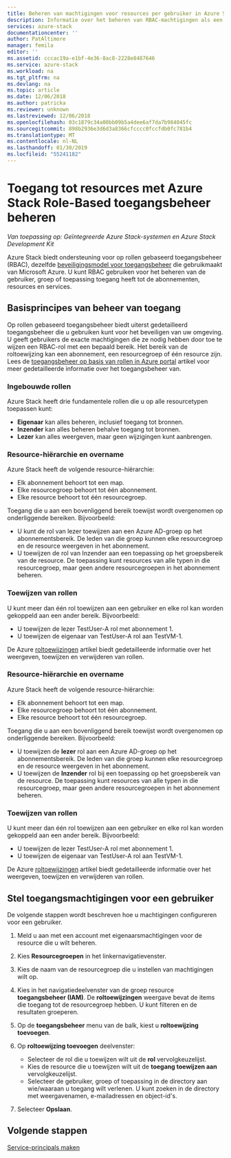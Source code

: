 ```yaml
---
title: Beheren van machtigingen voor resources per gebruiker in Azure Stack | Microsoft Docs
description: Informatie over het beheren van RBAC-machtigingen als een servicebeheerder of tenant.
services: azure-stack
documentationcenter: ''
author: PatAltimore
manager: femila
editor: ''
ms.assetid: cccac19a-e1bf-4e36-8ac8-2228e8487646
ms.service: azure-stack
ms.workload: na
ms.tgt_pltfrm: na
ms.devlang: na
ms.topic: article
ms.date: 12/06/2018
ms.author: patricka
ms.reviewer: unknown
ms.lastreviewed: 12/06/2018
ms.openlocfilehash: 03c1879c34a00bb09b5a4dee6af7da7b984045fc
ms.sourcegitcommit: 898b2936e3d6d3a8366cfcccc0fccfdb0fc781b4
ms.translationtype: MT
ms.contentlocale: nl-NL
ms.lasthandoff: 01/30/2019
ms.locfileid: "55241182"
---
```

# <a name="manage-access-to-resources-with-azure-stack-role-based-access-control"></a>Toegang tot resources met Azure Stack Role-Based toegangsbeheer beheren

*Van toepassing op: Geïntegreerde Azure Stack-systemen en Azure Stack Development Kit*

Azure Stack biedt ondersteuning voor op rollen gebaseerd toegangsbeheer (RBAC), dezelfde [beveiligingsmodel voor toegangsbeheer](https://docs.microsoft.com/azure/role-based-access-control/overview) die gebruikmaakt van Microsoft Azure. U kunt RBAC gebruiken voor het beheren van de gebruiker, groep of toepassing toegang heeft tot de abonnementen, resources en services.

## <a name="basics-of-access-management"></a>Basisprincipes van beheer van toegang

Op rollen gebaseerd toegangsbeheer biedt uiterst gedetailleerd toegangsbeheer die u gebruiken kunt voor het beveiligen van uw omgeving. U geeft gebruikers de exacte machtigingen die ze nodig hebben door toe te wijzen een RBAC-rol met een bepaald bereik. Het bereik van de roltoewijzing kan een abonnement, een resourcegroep of één resource zijn. Lees de [toegangsbeheer op basis van rollen in Azure portal](https://docs.microsoft.com/azure/role-based-access-control/overview) artikel voor meer gedetailleerde informatie over het toegangsbeheer van.

### <a name="built-in-roles"></a>Ingebouwde rollen

Azure Stack heeft drie fundamentele rollen die u op alle resourcetypen toepassen kunt:

* **Eigenaar** kan alles beheren, inclusief toegang tot bronnen.
* **Inzender** kan alles beheren behalve toegang tot bronnen.
* **Lezer** kan alles weergeven, maar geen wijzigingen kunt aanbrengen.

### <a name="resource-hierarchy-and-inheritance"></a>Resource-hiërarchie en overname

Azure Stack heeft de volgende resource-hiërarchie:

* Elk abonnement behoort tot een map.
* Elke resourcegroep behoort tot één abonnement.
* Elke resource behoort tot één resourcegroep.

Toegang die u aan een bovenliggend bereik toewijst wordt overgenomen op onderliggende bereiken. Bijvoorbeeld:

* U kunt de rol van lezer toewijzen aan een Azure AD-groep op het abonnementsbereik. De leden van die groep kunnen elke resourcegroep en de resource weergeven in het abonnement.
* U toewijzen de rol van Inzender aan een toepassing op het groepsbereik van de resource. De toepassing kunt resources van alle typen in die resourcegroep, maar geen andere resourcegroepen in het abonnement beheren.

### <a name="assigning-roles"></a>Toewijzen van rollen

U kunt meer dan één rol toewijzen aan een gebruiker en elke rol kan worden gekoppeld aan een ander bereik. Bijvoorbeeld:

* U toewijzen de lezer TestUser-A rol met abonnement 1.
* U toewijzen de eigenaar van TestUser-A rol aan TestVM-1.

De Azure [roltoewijzingen](https://docs.microsoft.com/azure/role-based-access-control/role-assignments-portal) artikel biedt gedetailleerde informatie over het weergeven, toewijzen en verwijderen van rollen.

### <a name="resource-hierarchy-and-inheritance"></a>Resource-hiërarchie en overname

Azure Stack heeft de volgende resource-hiërarchie:

* Elk abonnement behoort tot een map.
* Elke resourcegroep behoort tot één abonnement.
* Elke resource behoort tot één resourcegroep.

Toegang die u aan een bovenliggend bereik toewijst wordt overgenomen op onderliggende bereiken. Bijvoorbeeld:

* U toewijzen de **lezer** rol aan een Azure AD-groep op het abonnementsbereik. De leden van die groep kunnen elke resourcegroep en de resource weergeven in het abonnement.
* U toewijzen de **Inzender** rol bij een toepassing op het groepsbereik van de resource. De toepassing kunt resources van alle typen in die resourcegroep, maar geen andere resourcegroepen in het abonnement beheren.

### <a name="assigning-roles"></a>Toewijzen van rollen

U kunt meer dan één rol toewijzen aan een gebruiker en elke rol kan worden gekoppeld aan een ander bereik. Bijvoorbeeld:

* U toewijzen de lezer TestUser-A rol met abonnement 1.
* U toewijzen de eigenaar van TestUser-A rol aan TestVM-1.

De Azure [roltoewijzingen](https://docs.microsoft.com/azure/role-based-access-control/role-assignments-portal) artikel biedt gedetailleerde informatie over het weergeven, toewijzen en verwijderen van rollen.

## <a name="set-access-permissions-for-a-user"></a>Stel toegangsmachtigingen voor een gebruiker

De volgende stappen wordt beschreven hoe u machtigingen configureren voor een gebruiker.

1. Meld u aan met een account met eigenaarsmachtigingen voor de resource die u wilt beheren.
2. Kies **Resourcegroepen** in het linkernavigatievenster.
3. Kies de naam van de resourcegroep die u instellen van machtigingen wilt op.
4. Kies in het navigatiedeelvenster van de groep resource **toegangsbeheer (IAM)**. De **roltoewijzingen** weergave bevat de items die toegang tot de resourcegroep hebben. U kunt filteren en de resultaten groeperen.
5. Op de **toegangsbeheer** menu van de balk, kiest u **roltoewijzing toevoegen**.
6. Op **roltoewijzing toevoegen** deelvenster:

   * Selecteer de rol die u toewijzen wilt uit de **rol** vervolgkeuzelijst.
   * Kies de resource die u toewijzen wilt uit de **toegang toewijzen aan** vervolgkeuzelijst.
   * Selecteer de gebruiker, groep of toepassing in de directory aan wie/waaraan u toegang wilt verlenen. U kunt zoeken in de directory met weergavenamen, e-mailadressen en object-id's.

7. Selecteer **Opslaan**.

## <a name="next-steps"></a>Volgende stappen

[Service-principals maken](azure-stack-create-service-principals.md)